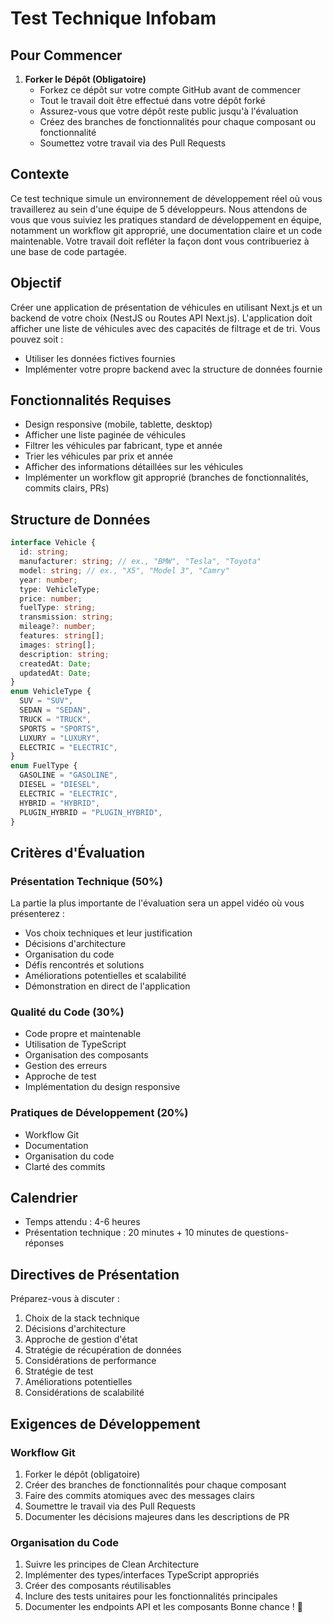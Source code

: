 # Test Technique Infobam

## Pour Commencer

1. **Forker le Dépôt (Obligatoire)**
   - Forkez ce dépôt sur votre compte GitHub avant de commencer
   - Tout le travail doit être effectué dans votre dépôt forké
   - Assurez-vous que votre dépôt reste public jusqu'à l'évaluation
   - Créez des branches de fonctionnalités pour chaque composant ou fonctionnalité
   - Soumettez votre travail via des Pull Requests

## Contexte

Ce test technique simule un environnement de développement réel où vous travaillerez au sein d'une équipe de 5 développeurs. Nous attendons de vous que vous suiviez les pratiques standard de développement en équipe, notamment un workflow git approprié, une documentation claire et un code maintenable. Votre travail doit refléter la façon dont vous contribueriez à une base de code partagée.

## Objectif

Créer une application de présentation de véhicules en utilisant Next.js et un backend de votre choix (NestJS ou Routes API Next.js). L'application doit afficher une liste de véhicules avec des capacités de filtrage et de tri.
Vous pouvez soit :

- Utiliser les données fictives fournies
- Implémenter votre propre backend avec la structure de données fournie

## Fonctionnalités Requises

- Design responsive (mobile, tablette, desktop)
- Afficher une liste paginée de véhicules
- Filtrer les véhicules par fabricant, type et année
- Trier les véhicules par prix et année
- Afficher des informations détaillées sur les véhicules
- Implémenter un workflow git approprié (branches de fonctionnalités, commits clairs, PRs)

## Structure de Données

```typescript
interface Vehicle {
  id: string;
  manufacturer: string; // ex., "BMW", "Tesla", "Toyota"
  model: string; // ex., "X5", "Model 3", "Camry"
  year: number;
  type: VehicleType;
  price: number;
  fuelType: string;
  transmission: string;
  mileage?: number;
  features: string[];
  images: string[];
  description: string;
  createdAt: Date;
  updatedAt: Date;
}
enum VehicleType {
  SUV = "SUV",
  SEDAN = "SEDAN",
  TRUCK = "TRUCK",
  SPORTS = "SPORTS",
  LUXURY = "LUXURY",
  ELECTRIC = "ELECTRIC",
}
enum FuelType {
  GASOLINE = "GASOLINE",
  DIESEL = "DIESEL",
  ELECTRIC = "ELECTRIC",
  HYBRID = "HYBRID",
  PLUGIN_HYBRID = "PLUGIN_HYBRID",
}
```

## Critères d'Évaluation

### Présentation Technique (50%)

La partie la plus importante de l'évaluation sera un appel vidéo où vous présenterez :

- Vos choix techniques et leur justification
- Décisions d'architecture
- Organisation du code
- Défis rencontrés et solutions
- Améliorations potentielles et scalabilité
- Démonstration en direct de l'application

### Qualité du Code (30%)

- Code propre et maintenable
- Utilisation de TypeScript
- Organisation des composants
- Gestion des erreurs
- Approche de test
- Implémentation du design responsive

### Pratiques de Développement (20%)

- Workflow Git
- Documentation
- Organisation du code
- Clarté des commits

## Calendrier

- Temps attendu : 4-6 heures
- Présentation technique : 20 minutes + 10 minutes de questions-réponses

## Directives de Présentation

Préparez-vous à discuter :

1. Choix de la stack technique
2. Décisions d'architecture
3. Approche de gestion d'état
4. Stratégie de récupération de données
5. Considérations de performance
6. Stratégie de test
7. Améliorations potentielles
8. Considérations de scalabilité

## Exigences de Développement

### Workflow Git

1. Forker le dépôt (obligatoire)
2. Créer des branches de fonctionnalités pour chaque composant
3. Faire des commits atomiques avec des messages clairs
4. Soumettre le travail via des Pull Requests
5. Documenter les décisions majeures dans les descriptions de PR

### Organisation du Code

1. Suivre les principes de Clean Architecture
2. Implémenter des types/interfaces TypeScript appropriés
3. Créer des composants réutilisables
4. Inclure des tests unitaires pour les fonctionnalités principales
5. Documenter les endpoints API et les composants
   Bonne chance ! 🚀
